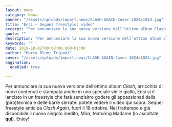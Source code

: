 ```yaml
---
layout: news
category: News
banner: "/assets/uploads/import.news/CLASH-AGAIN-Cover-1024x1024.jpg"
title: "Ensi – Sequel freestyle: video"
excerpt: "Per annunciare la sua nuova versione dell’ottimo album Clash, arricchita di nuovi contenuti e stampata anche in uno speciale vinile giallo, Ensi si è lanciato in un freestyle che farà senz’altro godere gli appassionati della (piro)tecnica e delle barre serrate: potete vedere il video qui sopra. Sequel freestyle anticipa Clash Again, fuori il 18 ottobre. [&hellip"
quote: ""
description: "Per annunciare la sua nuova versione dell’ottimo album Clash, arricchita di nuovi contenuti e stampata anche in uno speciale vinile giallo, Ensi si è lanciato in un freestyle che farà senz’altro godere gli appassionati della (piro)tecnica e delle barre serrate: potete vedere il video qui sopra. Sequel freestyle anticipa Clash Again, fuori il 18 ottobre. [&hellip"
keywords: ""
date: 2019-10-02T00:00:00.000+01:00
author: "Marta Blumi Tripodi"
cover: "/assets/uploads/import.news/CLASH-AGAIN-Cover-1024x1024.jpg"
pagination:
  enabled: true

---
```


Per annunciare la sua nuova versione dell’ottimo album _Clash_, arricchita di nuovi contenuti e stampata anche in uno speciale vinile giallo, Ensi si è lanciato in un freestyle che farà senz’altro godere gli appassionati della (piro)tecnica e delle barre serrate: potete vedere il video qui sopra. Sequel freestyle anticipa _Clash Again_, fuori il 18 ottobre. Nel frattempo è già disponibile il nuovo singolo inedito, _Mira_, featuring Madame (lo ascoltate [**qui**](https://www.youtube.com/watch?v=qj8ev1t73SI)). Enjoy!